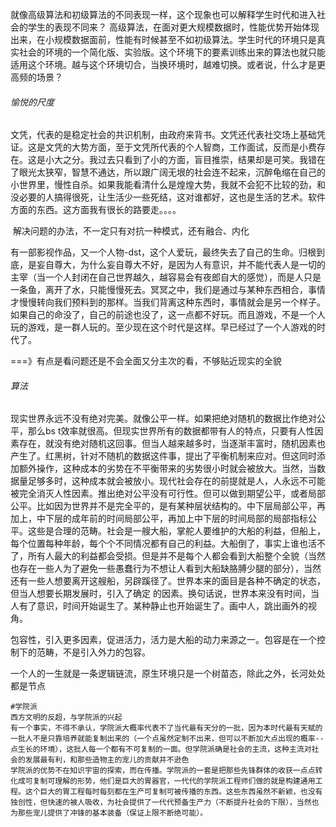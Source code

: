 就像高级算法和初级算法的不同表现一样，这个现象也可以解释学生时代和进入社会的学生的表现不同来？
		高级算法，在面对更大规模数据时，性能优势开始体现出来，在小规模数据面前，性能有时候甚至不如初级算法。学生时代的环境只是真实社会的环境的一个简化版、实验版。这个环境下的要素训练出来的算法也就只能适用这个环境。越与这个环境切合，当换环境时，越难切换。或者说，什么才是更高频的场景？



###### 愉悦的尺度

​		文凭，代表的是稳定社会的共识机制，由政府来背书。文凭还代表社交场上基础凭证。这是文凭的大势方面，至于文凭所代表的个人智商，工作面试，反而是小费存在。这是小大之分。
​		我过去只看到了小的方面，盲目推崇，结果却是可笑。我错在了眼光太狭窄，智慧不通达，所以跟广阔无垠的社会连不起来，沉醉龟缩在自己的小世界里，慢性自杀。如果我能看清什么是煌煌大势，我就不会犯不比较的劲，和没必要的人搞得很死，让生活少一些死结，这对谁都好，这也是生活的艺术。软件方面的东西。这方面我有很长的路要走。。。。

​		解决问题的办法，不一定只有对抗一种模式，还有融合、内化

​		有一部影视作品，又一个人物-dst，这个人爱玩，最终失去了自己的生命。归根到底，是妄自尊大，为什么妄自尊大不好，是因为人有意识，并不能代表人是一切的主宰（当一个人封闭在自己世界越久，越容易会有夜郎自大的感觉），而是人只是一条鱼，离开了水，只能慢慢死去。冥冥之中，我们是通过与某种东西相合，事情才慢慢转向我们预料到的那样。当我们背离这种东西时，事情就会是另一个样子。如果自己的命没了，自己的前途也没了，这一点都不好玩。而且游戏，不是一个人玩的游戏，是一群人玩的。至少现在这个时代是这样。早已经过了一个人游戏的时代了。

===》有点是看问题还是不会全面又分主次的看，不够贴近现实的全貌



###### 算法

​		现实世界永远不没有绝对完美。就像公平一样。如果把绝对随机的数据比作绝对公平，那么bs t效率就很高。但现实世界所有的数据都带有人的特点，只要有人性因素存在，就没有绝对随机这回事。但当人越来越多时，当逐渐丰富时，随机因素也产生了。红黑树，针对不随机的数据这件事，提出了平衡机制来应对。但这同时添加额外操作，这种成本的劣势在不平衡带来的劣势很小时就会被放大。当然，当数据量足够多时，这种成本就会被放小。
​		现代社会存在的前提就是人，人永远不可能被完全消灭人性因素。推出绝对公平没有可行性。但可以做到期望公平，或者局部公平。比如因为世界并不是完全平的，是有某种层状结构的。中下层局部公平，再加上，中下层的成年前的时间局部公平，再加上中下层的时间局部的局部指标公平。这些是合理的范畴。社会是一艘大船，掌舵人要维护的大船的利益，但船上，每个位置每种年龄，每个个不同情况都有自己的利益。大船倒了，事实上谁也活不了，所有人最大的利益都会受损。但是并不是每个人都会看到大船整个全貌（当然也存在一些人为了避免一些愚蠢行为不想让人看到大船缺胳膊少腿的部分），当然还有一些人想要离开这艘船，另辟蹊径了。
​		世界本来的面目是各种不确定的状态，但当人想要长期发展时，引入了确定 的因素。换句话说，世界本来没有时间，当人有了意识，时间开始诞生了。某种静止也开始诞生了。画中人，跳出画外的视角。



​		包容性，引入更多因素，促进活力，活力是大船的动力来源之一。包容是在一个控制下的范畴，不是引入外力的包容。



一个人的一生就是一条逻辑链流，原生环境只是一个树苗态，除此之外，长河处处都是节点



```shell
#学院派
西方文明的反超，与学院派的兴起
有一个事实，不得不承认，学院派大概率代表不了当代最有天分的一批，因为本时代最有天赋的一批人不是只靠培养就能复制出来的（一个点虽然定制不出来，但可以不断加大点出现的概率--点生长的环境），这批人每一个都有不可复制的一面。但学院派确是社会的主流，这种主流对社会的发展最有利，和那些造物主的宠儿的贡献并不逊色
学院派的优势不在知识宇宙的探索，而在传播。学院派的一套是把那些先锋群体的收获一点点转化成可复制可理解的形势，他们是巨大的胃器官，一代代的学院派工程师们做的就是构建通用工程。这个巨大的胃工程每时每刻都在生产可复制可被传播的东西。这些东西虽然不新颖，也没有独创性，但快速的被人吸收，为社会提供了一代代预备生产力（不断提升社会的下限），当然也为那些宠儿提供了冲锋的基本装备（保证上限不断绝可能）。
```


